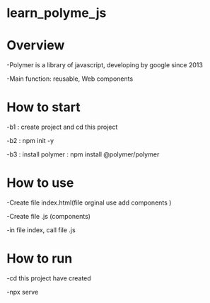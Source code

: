 # learn_polyme_js

# Overview

-Polymer is a library of javascript, developing by google since 2013

-Main function: reusable, Web components

# How to start

-b1 : create project and cd this project

-b2 : npm init -y

-b3 : install polymer : npm install @polymer/polymer

# How to use

-Create file index.html(file orginal use add components )

-Create file .js (components)

-in file index, call file .js

# How to run

-cd this project have created

-npx serve
